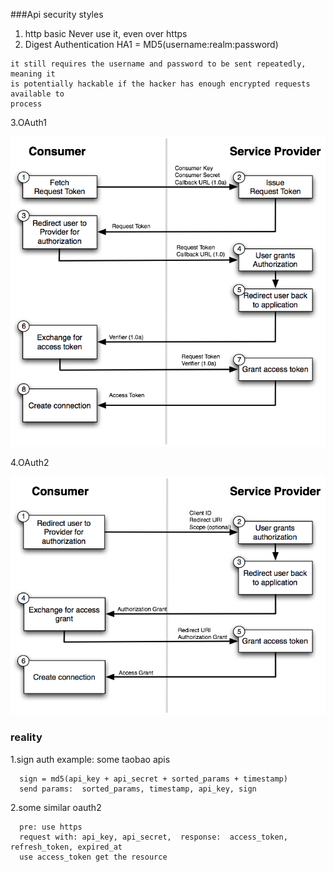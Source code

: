 
###Api security styles

1. http basic
Never use it, even over https
2. Digest Authentication
HA1 = MD5(username:realm:password) 

```
it still requires the username and password to be sent repeatedly, meaning it
is potentially hackable if the hacker has enough encrypted requests available to
process
```
3.OAuth1

![image](https://raw.githubusercontent.com/soarpatriot/api-book/master/images/oauth1.png)


4.OAuth2

![image](https://raw.githubusercontent.com/soarpatriot/api-book/master/images/oauth2.png)

### reality 

1.sign auth  example: some taobao apis
```
  sign = md5(api_key + api_secret + sorted_params + timestamp)
  send params:  sorted_params, timestamp, api_key, sign
```

2.some similar oauth2 
```
  pre: use https 
  request with: api_key, api_secret,  response:  access_token, refresh_token, expired_at
  use access_token get the resource
```


  
